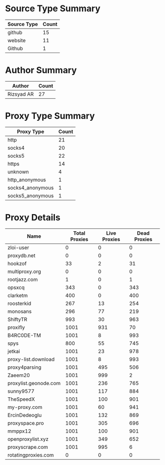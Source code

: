 # Source Type Summary

| Source Type | Count |
|-------------|-------|
| github | 15 |
| website | 11 |
| Github | 1 |


# Author Summary

| Author | Count |
|--------|-------|
| Rizsyad AR | 27 |


# Proxy Type Summary

| Proxy Type | Count |
|------------|-------|
| http | 21 |
| socks4 | 20 |
| socks5 | 22 |
| https | 14 |
| unknown | 4 |
| http_anonymous | 1 |
| socks4_anonymous | 1 |
| socks5_anonymous | 1 |


# Proxy Details

| Name | Total Proxies | Live Proxies | Dead Proxies |
|------|---------------|--------------|---------------|
| zloi-user | 0 | 0 | 0 |
| proxydb.net | 0 | 0 | 0 |
| hookzof | 33 | 2 | 31 |
| multiproxy.org | 0 | 0 | 0 |
| rootjazz.com | 1 | 0 | 1 |
| opsxcq | 343 | 0 | 343 |
| clarketm | 400 | 0 | 400 |
| roosterkid | 267 | 13 | 254 |
| monosans | 296 | 77 | 219 |
| ShiftyTR | 993 | 30 | 963 |
| proxifly | 1001 | 931 | 70 |
| B4RC0DE-TM | 1001 | 8 | 993 |
| spys | 800 | 55 | 745 |
| jetkai | 1001 | 23 | 978 |
| proxy-list.download | 1001 | 8 | 993 |
| proxy4parsing | 1001 | 495 | 506 |
| Zaeem20 | 1001 | 999 | 2 |
| proxylist.geonode.com | 1001 | 236 | 765 |
| sunny9577 | 1001 | 117 | 884 |
| TheSpeedX | 1001 | 100 | 901 |
| my-proxy.com | 1001 | 60 | 941 |
| ErcinDedeoglu | 1001 | 132 | 869 |
| proxyspace.pro | 1001 | 305 | 696 |
| mmppx12 | 1001 | 100 | 901 |
| openproxylist.xyz | 1001 | 349 | 652 |
| proxyscrape.com | 1001 | 995 | 6 |
| rotatingproxies.com | 0 | 0 | 0 |
